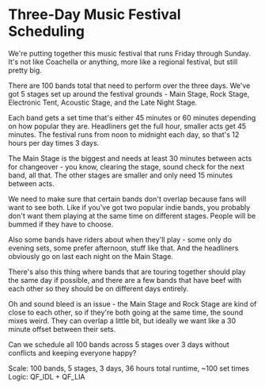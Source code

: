 # Three-Day Music Festival Scheduling

We're putting together this music festival that runs Friday through Sunday. It's not like Coachella or anything, more like a regional festival, but still pretty big.

There are 100 bands total that need to perform over the three days. We've got 5 stages set up around the festival grounds - Main Stage, Rock Stage, Electronic Tent, Acoustic Stage, and the Late Night Stage.

Each band gets a set time that's either 45 minutes or 60 minutes depending on how popular they are. Headliners get the full hour, smaller acts get 45 minutes. The festival runs from noon to midnight each day, so that's 12 hours per day times 3 days.

The Main Stage is the biggest and needs at least 30 minutes between acts for changeover - you know, clearing the stage, sound check for the next band, all that. The other stages are smaller and only need 15 minutes between acts.

We need to make sure that certain bands don't overlap because fans will want to see both. Like if you've got two popular indie bands, you probably don't want them playing at the same time on different stages. People will be bummed if they have to choose.

Also some bands have riders about when they'll play - some only do evening sets, some prefer afternoon, stuff like that. And the headliners obviously go on last each night on the Main Stage.

There's also this thing where bands that are touring together should play the same day if possible, and there are a few bands that have beef with each other so they should be on different days entirely.

Oh and sound bleed is an issue - the Main Stage and Rock Stage are kind of close to each other, so if they're both going at the same time, the sound mixes weird. They can overlap a little bit, but ideally we want like a 30 minute offset between their sets.

Can we schedule all 100 bands across 5 stages over 3 days without conflicts and keeping everyone happy?

Scale: 100 bands, 5 stages, 3 days, 36 hours total runtime, ~100 set times
Logic: QF_IDL + QF_LIA
